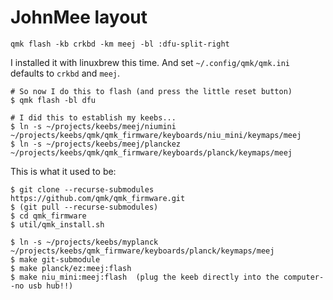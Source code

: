 # JohnMee layout

```
qmk flash -kb crkbd -km meej -bl :dfu-split-right
```

I installed it with linuxbrew this time.
And set `~/.config/qmk/qmk.ini` defaults to `crkbd` and `meej`.

```buildoutcfg
# So now I do this to flash (and press the little reset button)
$ qmk flash -bl dfu

# I did this to establish my keebs...
$ ln -s ~/projects/keebs/meej/niumini ~/projects/keebs/qmk/qmk_firmware/keyboards/niu_mini/keymaps/meej
$ ln -s ~/projects/keebs/meej/planckez ~/projects/keebs/qmk/qmk_firmware/keyboards/planck/keymaps/meej
```

This is what it used to be:
```
$ git clone --recurse-submodules https://github.com/qmk/qmk_firmware.git
$ (git pull --recurse-submodules)   
$ cd qmk_firmware
$ util/qmk_install.sh

$ ln -s ~/projects/keebs/myplanck ~/projects/keebs/qmk_firmware/keyboards/planck/keymaps/meej
$ make git-submodule
$ make planck/ez:meej:flash
$ make niu_mini:meej:flash  (plug the keeb directly into the computer--no usb hub!!)
```
